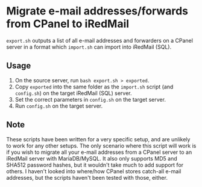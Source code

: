 # Migrate e-mail addresses/forwards from CPanel to iRedMail

`export.sh` outputs a list of all e-mail addresses and forwarders on a CPanel server in a format which `import.sh` can import into iRedMail (SQL).

## Usage

1. On the source server, run `bash export.sh > exported`.
2. Copy `exported` into the same folder as the `import.sh` script (and `config.sh`) on the target iRedMail (SQL) server.
3. Set the correct parameters in `config.sh` on the target server.
4. Run `config.sh` on the target server.

## Note

These scripts have been written for a very specific setup, and are unlikely to work for any other setups. The only scenario where this script will work is if you wish to migrate all your e-mail addresses from a CPanel server to an iRedMail server with MariaDB/MySQL. It also only supports MD5 and SHA512 password hashes, but it wouldn't take much to add support for others. I haven't looked into where/how CPanel stores catch-all e-mail addresses, but the scripts haven't been tested with those, either.

